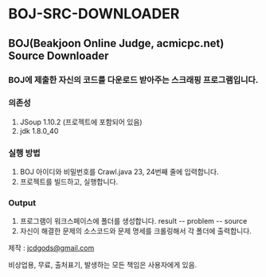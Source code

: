 # BOJ-SRC-DOWNLOADER

## BOJ(Beakjoon Online Judge, acmicpc.net) Source Downloader

### BOJ에 제출한 자신의 코드를 다운로드 받아주는 스크래핑 프로그램입니다.

### 의존성 
1. JSoup 1.10.2 (프로젝트에 포함되어 있음)
2. jdk 1.8.0_40

### 실행 방법
1. BOJ 아이디와 비밀번호를 Crawl.java 23, 24번째 줄에 입력합니다.
2. 프로젝트를 빌드하고, 실행합니다.

### Output
1. 프로그램이 워크스페이스에 폴더를 생성합니다.
   result -- problem
          -- source   
2. 자신이 해결한 문제의 소스코드와 문제 명세를 크롤링해서 각 폴더에 출력합니다.


제작 : jcdgods@gmail.com

비상업용, 무료, 출처표기, 발생하는 모든 책임은 사용자에게 있음.